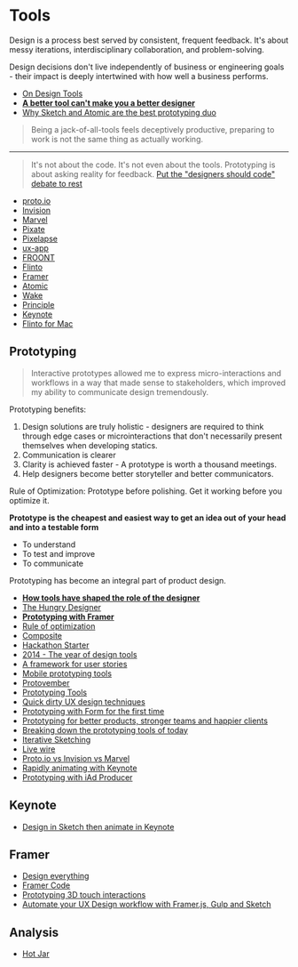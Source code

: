 # Tools

Design is a process best served by consistent, frequent feedback. It's about messy iterations, interdisciplinary collaboration, and problem-solving.

Design decisions don't live independently of business or engineering goals - their impact is deeply intertwined with how well a business performs.

* [On Design Tools](https://speakerdeck.com/joshpuckett/on-design-tools)
* [**A better tool can't make you a better designer**](https://deardesignstudent.com/mo-tools-mo-problems-9ff8abeb98ee)
* [Why Sketch and Atomic are the best prototyping duo](https://webdesignledger.com/sketch-atomic-io)

> Being a jack-of-all-tools feels deceptively productive, preparing to work is not the same thing as actually working.

---

> It's not about the code. It's not even about the tools. Prototyping is about asking reality for feedback. [Put the "designers should code" debate to rest](http://www.the-haystack.com/2015/09/02/put-the-designers-should-code-debate-to-rest/)

* [proto.io](https://proto.io/)
* [Invision](http://www.invisionapp.com/)
* [Marvel](https://marvelapp.com/)
* [Pixate](http://www.pixate.com/)
* [Pixelapse](https://www.pixelapse.com/)
* [ux-app](https://www.ux-app.com/)
* [FROONT](http://froont.com/)
* [Flinto](https://www.flinto.com/)
* [Framer](http://framerjs.com/)
* [Atomic](atomic.io)
* [Wake](https://wake.io/)
* [Principle](http://principleformac.com/)
* [Keynote](http://www.lindadong.com/blog/keynotemotiongraphic)
* [Flinto for Mac](https://www.flinto.com/mac)

## Prototyping

> Interactive prototypes allowed me to express micro-interactions and workflows in a way that made sense to stakeholders, which improved my ability to communicate design tremendously.

Prototyping benefits:

1. Design solutions are truly holistic - designers are required to think through edge cases or microinteractions that don't necessarily present themselves when developing statics.
2. Communication is clearer
3. Clarity is achieved faster - A prototype is worth a thousand meetings.
4. Help designers become better storyteller and better communicators.

Rule of Optimization: Prototype before polishing. Get it working before you optimize it.

**Prototype is the cheapest and easiest way to get an idea out of your head and into a testable form**

* To understand
* To test and improve
* To communicate

Prototyping has become an integral part of product design.

* [**How tools have shaped the role of the designer**](https://uxdesign.cc/how-tools-have-shaped-the-role-of-the-designer-c7cb16d26c9c#.h77giqgjg)
* [The Hungry Designer](https://medium.com/@we_are_atomic/the-hungry-designer-b295459b29ec#.ucbsjpqqx)
* [**Prototyping with Framer**](http://nlevin.com/whitespace/)
* [Rule of optimization](http://www.faqs.org/docs/artu/ch01s06.html#id2879078)
* [Composite](http://www.getcomposite.com/)
* [Hackathon Starter](https://github.com/sahat/hackathon-starter)
* [2014 - The year of design tools](https://medium.com/@extremelyn/2014-the-year-of-design-tools-3c449d771e62)
* [A framework for user stories](https://medium.com/@jonatisokon/a-framework-for-user-stories-bc3dc323eca9)
* [Mobile prototyping tools](http://www.moneysummit.com/the-summit/2014/12/10/9-mobile-prototyping-tools-every-designer-should-consider)
* [Protovember](http://makeshowlearn.com/protovember-recap/)
* [Prototyping Tools](http://prototypingtools.co/)
* [Quick dirty UX design techniques](http://blog.placeit.net/quick-dirty-ux-design-techniques/)
* [Prototyping with Form for the first time](https://medium.com/@makeshowlearn/prototyping-with-form-for-the-first-time-a2cf2982a952)
* [Prototyping for better products, stronger teams and happier clients](http://www.smashingmagazine.com/2014/09/19/prototyping-for-better-products-stronger-teams-and-happier-clients/)
* [Breaking down the prototyping tools of today](http://stephenmeszaros.com/posts/prototyping-tools.html)
* [Iterative Sketching](http://atendesigngroup.com/blog/iterative-sketching)
* [Live wire](http://ngenworks.com/blog/live-wires-better-prototyping/)
* [Proto.io vs Invision vs Marvel](https://www.enolalabs.com/blog/archives/best-app-prototyping-tool-proto.io-vs.-invision-vs.-marvel)
* [Rapidly animating with Keynote](http://blog.uxtree.io/rapidly-animating-with-keynote/)
* [Prototyping with iAd Producer](http://www.lindadong.com/blog/prototyping-with-iad-producer)

## Keynote

* [Design in Sketch then animate in Keynote](https://medium.com/@_jshmllr/design-in-sketch-then-animate-in-keynote-c7f40e59f8f8)

## Framer

* [Design everything](http://designerfund.com/design-everything)
* [Framer Code](http://framerco.de/)
* [Prototyping 3D touch interactions](http://blog.framerjs.com/posts/prototyping-3D-touch-interactions.html)
* [Automate your UX Design workflow with Framer.js, Gulp and Sketch](https://blog.prototypr.io/automate-your-ux-design-workflow-with-framer-js-gulp-and-sketch-cc2e8484e4b7#.th1jefd23)

## Analysis

* [Hot Jar](https://www.hotjar.com/)